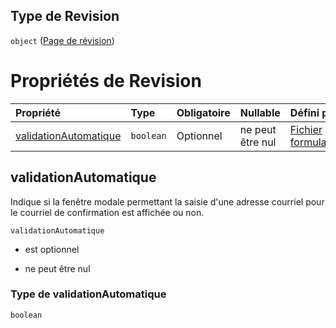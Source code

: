 ## Type de Revision

`object` ([Page de révision](frw-definitions-page-de-révision.md))

# Propriétés de Revision

| Propriété                                       | Type      | Obligatoire | Nullable         | Défini par                                                                                                                                                       |
| :---------------------------------------------- | :-------- | :---------- | :--------------- | :--------------------------------------------------------------------------------------------------------------------------------------------------------------- |
| [validationAutomatique](#validationautomatique) | `boolean` | Optionnel   | ne peut être nul | [Fichier formulaire](frw-definitions-page-de-révision-properties-validationautomatique.md "schemas/form#/definitions/Revision/properties/validationAutomatique") |

## validationAutomatique

Indique si la fenêtre modale permettant la saisie d'une adresse courriel pour le courriel de confirmation est affichée ou non.

`validationAutomatique`

*   est optionnel

*   ne peut être nul

### Type de validationAutomatique

`boolean`
